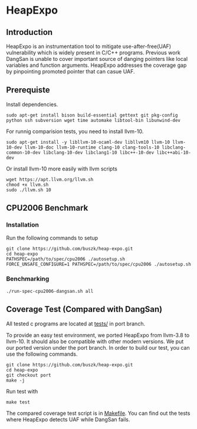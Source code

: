 # HeapExpo

## Introduction
HeapExpo is an instrumentation tool to mitigate use-after-free(UAF) vulnerability which is widely present in C/C++ programs. Previous work DangSan is unable to cover important source of danging pointers like local variables and function arguments. HeapExpo addresses the coverage gap by pinpointing promoted pointer that can casue UAF. 

## Prerequiste
Install dependencies. 

```
sudo apt-get install bison build-essential gettext git pkg-config python ssh subversion wget time automake libtool-bin libunwind-dev
```

For runnig comparision tests, you need to install llvm-10.
```
sudo apt-get install -y libllvm-10-ocaml-dev libllvm10 llvm-10 llvm-10-dev llvm-10-doc llvm-10-runtime clang-10 clang-tools-10 libclang-common-10-dev libclang-10-dev libclang1-10 libc++-10-dev libc++abi-10-dev
```

Or install llvm-10 more easily with llvm scripts
```
wget https://apt.llvm.org/llvm.sh
chmod +x llvm.sh
sudo ./llvm.sh 10
```


## CPU2006 Benchmark 
### Installation

Run the following commands to setup
```
git clone https://github.com/buszk/heap-expo.git
cd heap-expo
PATHSPEC=/path/to/spec/cpu2006 ./autosetup.sh
FORCE_UNSAFE_CONFIGURE=1 PATHSPEC=/path/to/spec/cpu2006 ./autosetup.sh
```

### Benchmarking

```
./run-spec-cpu2006-dangsan.sh all
```

## Coverage Test (Compared with DangSan) 

All tested c programs are located at [tests/](https://github.com/buszk/heap-expo/tree/port/tests) in port branch. 

To provide an easy test environment, we ported HeapExpo from llvm-3.8 to llvm-10. It should also be compatible with other modern versions. We put our ported version under the port branch. In order to build our test, you can use the following commands.

```
git clone https://github.com/buszk/heap-expo.git
cd heap-expo
git checkout port
make -j
```

Run test with 
```
make test
```

The  compared coverage test script is in [Makefile](https://github.com/buszk/heap-expo/blob/port/tests/Makefile). You can find out the tests where HeapExpo detects UAF while DangSan fails.

